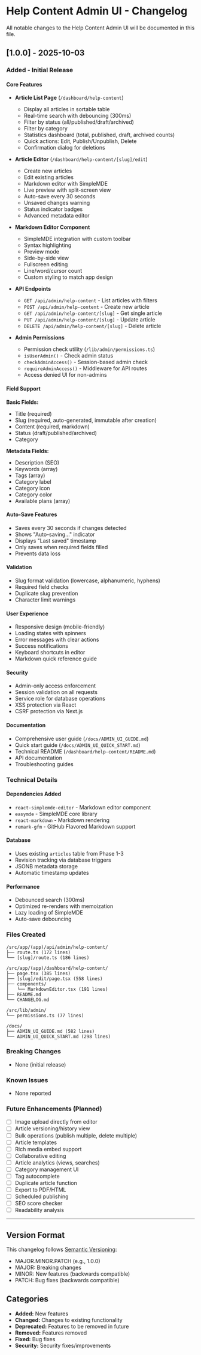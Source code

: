 # Help Content Admin UI - Changelog

All notable changes to the Help Content Admin UI will be documented in this file.

## [1.0.0] - 2025-10-03

### Added - Initial Release

#### Core Features
- **Article List Page** (`/dashboard/help-content`)
  - Display all articles in sortable table
  - Real-time search with debouncing (300ms)
  - Filter by status (all/published/draft/archived)
  - Filter by category
  - Statistics dashboard (total, published, draft, archived counts)
  - Quick actions: Edit, Publish/Unpublish, Delete
  - Confirmation dialog for deletions

- **Article Editor** (`/dashboard/help-content/[slug]/edit`)
  - Create new articles
  - Edit existing articles
  - Markdown editor with SimpleMDE
  - Live preview with split-screen view
  - Auto-save every 30 seconds
  - Unsaved changes warning
  - Status indicator badges
  - Advanced metadata editor

- **Markdown Editor Component**
  - SimpleMDE integration with custom toolbar
  - Syntax highlighting
  - Preview mode
  - Side-by-side view
  - Fullscreen editing
  - Line/word/cursor count
  - Custom styling to match app design

- **API Endpoints**
  - `GET /api/admin/help-content` - List articles with filters
  - `POST /api/admin/help-content` - Create new article
  - `GET /api/admin/help-content/[slug]` - Get single article
  - `PUT /api/admin/help-content/[slug]` - Update article
  - `DELETE /api/admin/help-content/[slug]` - Delete article

- **Admin Permissions**
  - Permission check utility (`/lib/admin/permissions.ts`)
  - `isUserAdmin()` - Check admin status
  - `checkAdminAccess()` - Session-based admin check
  - `requireAdminAccess()` - Middleware for API routes
  - Access denied UI for non-admins

#### Field Support

**Basic Fields:**
- Title (required)
- Slug (required, auto-generated, immutable after creation)
- Content (required, markdown)
- Status (draft/published/archived)
- Category

**Metadata Fields:**
- Description (SEO)
- Keywords (array)
- Tags (array)
- Category label
- Category icon
- Category color
- Available plans (array)

#### Auto-Save Features
- Saves every 30 seconds if changes detected
- Shows "Auto-saving..." indicator
- Displays "Last saved" timestamp
- Only saves when required fields filled
- Prevents data loss

#### Validation
- Slug format validation (lowercase, alphanumeric, hyphens)
- Required field checks
- Duplicate slug prevention
- Character limit warnings

#### User Experience
- Responsive design (mobile-friendly)
- Loading states with spinners
- Error messages with clear actions
- Success notifications
- Keyboard shortcuts in editor
- Markdown quick reference guide

#### Security
- Admin-only access enforcement
- Session validation on all requests
- Service role for database operations
- XSS protection via React
- CSRF protection via Next.js

#### Documentation
- Comprehensive user guide (`/docs/ADMIN_UI_GUIDE.md`)
- Quick start guide (`/docs/ADMIN_UI_QUICK_START.md`)
- Technical README (`/dashboard/help-content/README.md`)
- API documentation
- Troubleshooting guides

### Technical Details

#### Dependencies Added
- `react-simplemde-editor` - Markdown editor component
- `easymde` - SimpleMDE core library
- `react-markdown` - Markdown rendering
- `remark-gfm` - GitHub Flavored Markdown support

#### Database
- Uses existing `articles` table from Phase 1-3
- Revision tracking via database triggers
- JSONB metadata storage
- Automatic timestamp updates

#### Performance
- Debounced search (300ms)
- Optimized re-renders with memoization
- Lazy loading of SimpleMDE
- Auto-save debouncing

### Files Created

```
/src/app/(app)/api/admin/help-content/
├── route.ts (172 lines)
└── [slug]/route.ts (186 lines)

/src/app/(app)/dashboard/help-content/
├── page.tsx (385 lines)
├── [slug]/edit/page.tsx (558 lines)
├── components/
│   └── MarkdownEditor.tsx (191 lines)
├── README.md
└── CHANGELOG.md

/src/lib/admin/
└── permissions.ts (77 lines)

/docs/
├── ADMIN_UI_GUIDE.md (582 lines)
└── ADMIN_UI_QUICK_START.md (298 lines)
```

### Breaking Changes
- None (initial release)

### Known Issues
- None reported

### Future Enhancements (Planned)
- [ ] Image upload directly from editor
- [ ] Article versioning/history view
- [ ] Bulk operations (publish multiple, delete multiple)
- [ ] Article templates
- [ ] Rich media embed support
- [ ] Collaborative editing
- [ ] Article analytics (views, searches)
- [ ] Category management UI
- [ ] Tag autocomplete
- [ ] Duplicate article function
- [ ] Export to PDF/HTML
- [ ] Scheduled publishing
- [ ] SEO score checker
- [ ] Readability analysis

---

## Version Format

This changelog follows [Semantic Versioning](https://semver.org/):
- MAJOR.MINOR.PATCH (e.g., 1.0.0)
- MAJOR: Breaking changes
- MINOR: New features (backwards compatible)
- PATCH: Bug fixes (backwards compatible)

## Categories

- **Added:** New features
- **Changed:** Changes to existing functionality
- **Deprecated:** Features to be removed in future
- **Removed:** Features removed
- **Fixed:** Bug fixes
- **Security:** Security fixes/improvements
